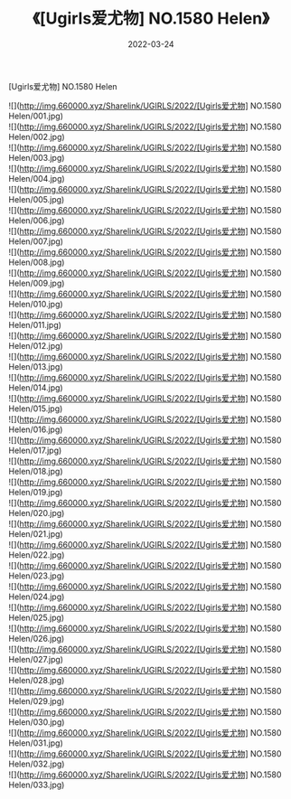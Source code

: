 ﻿---
layout: post
title:  《[Ugirls爱尤物] NO.1580 Helen》
date:   2022-03-24
img: http://img.660000.xyz/Sharelink/UGIRLS/2022/[Ugirls爱尤物] NO.1580 Helen/000.jpg
categories: [美女, 清纯, 唯美]
---

[Ugirls爱尤物] NO.1580 Helen

 ![](http://img.660000.xyz/Sharelink/UGIRLS/2022/[Ugirls爱尤物] NO.1580 Helen/001.jpg) <br>![](http://img.660000.xyz/Sharelink/UGIRLS/2022/[Ugirls爱尤物] NO.1580 Helen/002.jpg) <br>![](http://img.660000.xyz/Sharelink/UGIRLS/2022/[Ugirls爱尤物] NO.1580 Helen/003.jpg) <br>![](http://img.660000.xyz/Sharelink/UGIRLS/2022/[Ugirls爱尤物] NO.1580 Helen/004.jpg) <br>![](http://img.660000.xyz/Sharelink/UGIRLS/2022/[Ugirls爱尤物] NO.1580 Helen/005.jpg) <br>![](http://img.660000.xyz/Sharelink/UGIRLS/2022/[Ugirls爱尤物] NO.1580 Helen/006.jpg) <br>![](http://img.660000.xyz/Sharelink/UGIRLS/2022/[Ugirls爱尤物] NO.1580 Helen/007.jpg) <br>![](http://img.660000.xyz/Sharelink/UGIRLS/2022/[Ugirls爱尤物] NO.1580 Helen/008.jpg) <br>![](http://img.660000.xyz/Sharelink/UGIRLS/2022/[Ugirls爱尤物] NO.1580 Helen/009.jpg) <br>![](http://img.660000.xyz/Sharelink/UGIRLS/2022/[Ugirls爱尤物] NO.1580 Helen/010.jpg) <br>![](http://img.660000.xyz/Sharelink/UGIRLS/2022/[Ugirls爱尤物] NO.1580 Helen/011.jpg) <br>![](http://img.660000.xyz/Sharelink/UGIRLS/2022/[Ugirls爱尤物] NO.1580 Helen/012.jpg) <br>![](http://img.660000.xyz/Sharelink/UGIRLS/2022/[Ugirls爱尤物] NO.1580 Helen/013.jpg) <br>![](http://img.660000.xyz/Sharelink/UGIRLS/2022/[Ugirls爱尤物] NO.1580 Helen/014.jpg) <br>![](http://img.660000.xyz/Sharelink/UGIRLS/2022/[Ugirls爱尤物] NO.1580 Helen/015.jpg) <br>![](http://img.660000.xyz/Sharelink/UGIRLS/2022/[Ugirls爱尤物] NO.1580 Helen/016.jpg) <br>![](http://img.660000.xyz/Sharelink/UGIRLS/2022/[Ugirls爱尤物] NO.1580 Helen/017.jpg) <br>![](http://img.660000.xyz/Sharelink/UGIRLS/2022/[Ugirls爱尤物] NO.1580 Helen/018.jpg) <br>![](http://img.660000.xyz/Sharelink/UGIRLS/2022/[Ugirls爱尤物] NO.1580 Helen/019.jpg) <br>![](http://img.660000.xyz/Sharelink/UGIRLS/2022/[Ugirls爱尤物] NO.1580 Helen/020.jpg) <br>![](http://img.660000.xyz/Sharelink/UGIRLS/2022/[Ugirls爱尤物] NO.1580 Helen/021.jpg) <br>![](http://img.660000.xyz/Sharelink/UGIRLS/2022/[Ugirls爱尤物] NO.1580 Helen/022.jpg) <br>![](http://img.660000.xyz/Sharelink/UGIRLS/2022/[Ugirls爱尤物] NO.1580 Helen/023.jpg) <br>![](http://img.660000.xyz/Sharelink/UGIRLS/2022/[Ugirls爱尤物] NO.1580 Helen/024.jpg) <br>![](http://img.660000.xyz/Sharelink/UGIRLS/2022/[Ugirls爱尤物] NO.1580 Helen/025.jpg) <br>![](http://img.660000.xyz/Sharelink/UGIRLS/2022/[Ugirls爱尤物] NO.1580 Helen/026.jpg) <br>![](http://img.660000.xyz/Sharelink/UGIRLS/2022/[Ugirls爱尤物] NO.1580 Helen/027.jpg) <br>![](http://img.660000.xyz/Sharelink/UGIRLS/2022/[Ugirls爱尤物] NO.1580 Helen/028.jpg) <br>![](http://img.660000.xyz/Sharelink/UGIRLS/2022/[Ugirls爱尤物] NO.1580 Helen/029.jpg) <br>![](http://img.660000.xyz/Sharelink/UGIRLS/2022/[Ugirls爱尤物] NO.1580 Helen/030.jpg) <br>![](http://img.660000.xyz/Sharelink/UGIRLS/2022/[Ugirls爱尤物] NO.1580 Helen/031.jpg) <br>![](http://img.660000.xyz/Sharelink/UGIRLS/2022/[Ugirls爱尤物] NO.1580 Helen/032.jpg) <br>![](http://img.660000.xyz/Sharelink/UGIRLS/2022/[Ugirls爱尤物] NO.1580 Helen/033.jpg) <br>